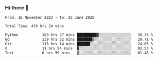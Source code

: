 ### Hi there 👋

<!--
**floyiac/floyiac** is a ✨ _special_ ✨ repository because its `README.md` (this file) appears on your GitHub profile.

Here are some ideas to get you started:

- 🔭 I’m currently working on ...
- 🌱 I’m currently learning ...
- 👯 I’m looking to collaborate on ...
- 🤔 I’m looking for help with ...
- 💬 Ask me about ...
- 📫 How to reach me: ...
- 😄 Pronouns: ...
- ⚡ Fun fact: ...
-->

<!--START_SECTION:waka-->

```txt
From: 16 November 2023 - To: 25 June 2025

Total Time: 470 hrs 29 mins

Python           180 hrs 27 mins █████████▓░░░░░░░░░░░░░░░   38.33 %
Go               139 hrs 52 mins ███████▒░░░░░░░░░░░░░░░░░   29.71 %
C++              113 hrs 14 mins ██████░░░░░░░░░░░░░░░░░░░   24.05 %
C                11 hrs 54 mins  ▓░░░░░░░░░░░░░░░░░░░░░░░░   02.53 %
Text             6 hrs 59 mins   ▒░░░░░░░░░░░░░░░░░░░░░░░░   01.48 %
```

<!--END_SECTION:waka-->
